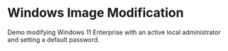 # Windows Image Modification
Demo modifying Windows 11 Enterprise with an active local administrator and setting a default password.
